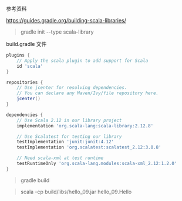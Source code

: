 参考资料

https://guides.gradle.org/building-scala-libraries/

> gradle init --type scala-library

build.gradle 文件

```groovy
plugins {
    // Apply the scala plugin to add support for Scala
    id 'scala'
}

repositories {
    // Use jcenter for resolving dependencies.
    // You can declare any Maven/Ivy/file repository here.
    jcenter()
}

dependencies {
    // Use Scala 2.12 in our library project
    implementation 'org.scala-lang:scala-library:2.12.8'

    // Use Scalatest for testing our library
    testImplementation 'junit:junit:4.12'
    testImplementation 'org.scalatest:scalatest_2.12:3.0.8'

    // Need scala-xml at test runtime
    testRuntimeOnly 'org.scala-lang.modules:scala-xml_2.12:1.2.0'
}
```

> gradle build

> scala -cp build/libs/hello_09.jar hello_09.Hello